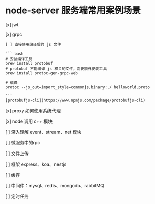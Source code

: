 # node-server 服务端常用案例场景

[x] jwt

[x] grpc

    [ ] 直接使用编译后的 js 文件

    ``` bash
    # 安装编译工具
    brew install protobuf 
    # protobuf 不能编译 js 相关的文件，需要额外安装工具
    brew install protoc-gen-grpc-web

    # 编译
    protoc --js_out=import_style=commonjs,binary:./ helloworld.proto

    ```
    [protobufjs-cli](https://www.npmjs.com/package/protobufjs-cli)

[x] proxy 如何使用系统代理

[x] node 调用 c++ 模块

[ ] 深入理解 event、stream、net 模块

[ ] 微服务中的rpc

[ ] 文件上传


[ ] 框架 express、koa、nestjs

[ ] 缓存

[ ] 中间件：mysql、redis、mongodb、rabbitMQ


[ ] 定时任务



